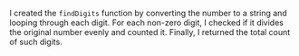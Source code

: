 I created the `findDigits` function by converting the number to a string and looping through each digit. For each non-zero digit, I checked if it divides the original number evenly and counted it. Finally, I returned the total count of such digits.
